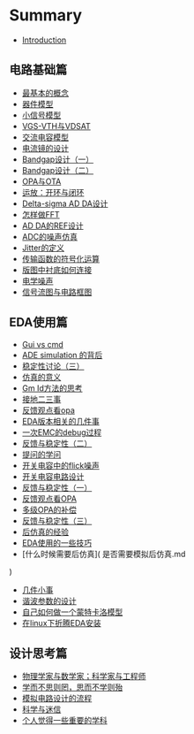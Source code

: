 # Summary

* [Introduction](README.md)


## 电路基础篇
* [最基本的概念](基本概念.md)
* [器件模型](器件模型.md)
* [小信号模型](小信号模型.md)	
* [VGS-VTH与VDSAT](vgs-vth与vstar.md)	
* [交流电容模型](电容模型.md)	
* [电流镜的设计](如何设计电流镜.md)	
* [Bandgap设计（一）](bandgap的设计.md)	
* [Bandgap设计（二）](bandgap设计（续）.md)	
* [OPA与OTA](ota,opa的设计.md)
* [运放：开环与闭环](运放设计：开环思考闭环仿真.md)	
* [Delta-sigma AD DA设计](delta-sigma系统的设计.md)	
* [怎样做FFT](AD_DA_结果做fft.md)	
* [AD DA的REF设计](ad_da_中的ref应该有什么样的要求.md)
* [ADC的噪声仿真](designer_guide网站一篇文章的问题.md)	
* [Jitter的定义](jitter的定义.md)	
* [传输函数的符号化运算]( 传输函数的符号分析.md
)	
* [版图中衬底如何连接]( 版图中的sub和gnd怎么连接？.md
)	
* [电学噪声]( 电学噪声.md
)	
* [信号流图与电路框图]( 信号流图与电路框图的一点区别.md
)	
## EDA使用篇	
* [Gui vs cmd](gui_vs_cmd.md)	
* [ADE simulation 的背后](ADE_simulation的背后.md)	
* [稳定性讨论（三）]( 多环路稳定性的一些新思考和新结论.md
)	
* [仿真的意义]( 仿真的意义.md
)	
* [Gm Id方法的思考]( 关于gmId的一些想法.md
)	
* [接地二三事]( 关于接地的二三事.md
)	
* [反馈观点看opa]( 基于局部负反馈的观点看运放.md
)	
* [EDA版本相关的几件事]( 几件和版本有关的事情.md
)	
* [一次EMC的debug过程]( 一次涉及emc的debug过程.md
)	
* [反馈与稳定性（二）]( 接着说说反馈，稳定性.md
)	
* [提问的学问]( 仅仅知道个结果是没什么意义的.md
)	
* [开关电容中的flick噪声]( 开关电容电路里的1f噪声.md
)	
* [开关电容电路设计]( 开关电容电路设计.md
)	
* [反馈与稳定性（一）](说说反馈，稳定性.md)	
* [反馈观点看OPA]()	
* [多级OPA的补偿]( 两级放大器有四种补偿方式，三级放大器有四十种补偿方式.md
)	
* [反馈与稳定性（三）]()
* [后仿真的经验]( 模拟后仿真的几种做法以及优缺点.md
)	
* [EDA使用的一些技巧]( 软件使用方面一些杂七杂八的知识.md
)	
* [什么时候需要后仿真]( 是否需要模拟后仿真.md
 
)	
* [几件小事]()
* [谐波参数的设计]( 谐波，设计起来不容易.md
)	
* [自己如何做一个蒙特卡洛模型]( 自己做个蒙特卡洛仿真模型.md
)	
* [在linux下折腾EDA安装]( 折腾linux.md
)	
## 设计思考篇	
* [物理学家与数学家；科学家与工程师]( 数学家，物理学家；科学家，工程师.md
)	
* [学而不思则罔，思而不学则殆]( 学而不思则罔，思而不学则殆.md
)	
* [模拟电路设计的流程]( 模拟设计的流程.md
)	
* [科学与迷信]( 科学与迷信.md
)	
* [个人觉得一些重要的学科]( 个人感觉一些重要的学科.md
)	
 

 
 

